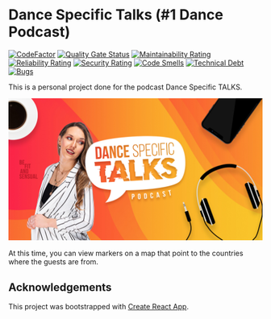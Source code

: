 # Dance Specific Talks (#1 Dance Podcast)

[![CodeFactor](https://www.codefactor.io/repository/github/remrkabledev/ds-talks/badge)](https://www.codefactor.io/repository/github/remrkabledev/ds-talks) [![Quality Gate Status](https://sonarcloud.io/api/project_badges/measure?project=reMRKableDev_ds-talks&metric=alert_status)](https://sonarcloud.io/dashboard?id=reMRKableDev_ds-talks) [![Maintainability Rating](https://sonarcloud.io/api/project_badges/measure?project=reMRKableDev_ds-talks&metric=sqale_rating)](https://sonarcloud.io/dashboard?id=reMRKableDev_ds-talks) [![Reliability Rating](https://sonarcloud.io/api/project_badges/measure?project=reMRKableDev_ds-talks&metric=reliability_rating)](https://sonarcloud.io/dashboard?id=reMRKableDev_ds-talks) [![Security Rating](https://sonarcloud.io/api/project_badges/measure?project=reMRKableDev_ds-talks&metric=security_rating)](https://sonarcloud.io/dashboard?id=reMRKableDev_ds-talks) [![Code Smells](https://sonarcloud.io/api/project_badges/measure?project=reMRKableDev_ds-talks&metric=code_smells)](https://sonarcloud.io/dashboard?id=reMRKableDev_ds-talks) [![Technical Debt](https://sonarcloud.io/api/project_badges/measure?project=reMRKableDev_ds-talks&metric=sqale_index)](https://sonarcloud.io/dashboard?id=reMRKableDev_ds-talks) [![Bugs](https://sonarcloud.io/api/project_badges/measure?project=reMRKableDev_ds-talks&metric=bugs)](https://sonarcloud.io/dashboard?id=reMRKableDev_ds-talks)

This is a personal project done for the podcast Dance Specific TALKS. 

![DS-Cover-Image](./src/assets/images/ds-talks-banner.jpg)

At this time, you can view markers on a map that point to the countries where the guests are from.

## Acknowledgements
This project was bootstrapped with [Create React App](https://github.com/facebook/create-react-app).

